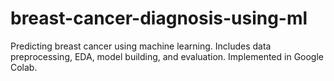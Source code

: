 # breast-cancer-diagnosis-using-ml
Predicting breast cancer using machine learning. Includes data preprocessing, EDA, model building, and evaluation. Implemented in Google Colab.
